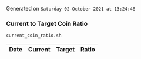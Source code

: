 Generated on `Saturday 02-October-2021 at 13:24:48`

### Current to Target Coin Ratio
`current_coin_ratio.sh`

Date|Current|Target|Ratio
---|---|---|---
